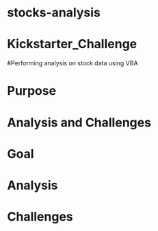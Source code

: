 # stocks-analysis

# Kickstarter_Challenge
#Performing analysis on stock data using VBA

# Purpose

# Analysis and Challenges

# Goal

# Analysis

# Challenges
